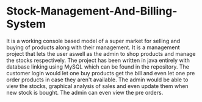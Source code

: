 # Stock-Management-And-Billing-System
It is a working console based model of a super market for selling and buying of products along with their management.
It is a management project that lets the user aswell as the admin to shop products and manage the stocks respectively. 
The project has been written in java entirely with database linking using MySQL which can be found in the repository. The customer login would let one buy products get the bill and even let one pre order products in case they aren't available.
The admin would be able to view the stocks, graphical analysis of sales and even update them when new stock is bought. The admin can even view the pre orders.
